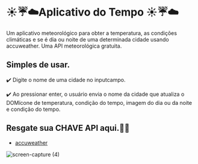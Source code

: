<h1>☀️☔☁️Aplicativo do Tempo ☀️☔☁️</h1> 

Um aplicativo meteorológico para obter a temperatura, as condições climáticas e se é dia ou noite de uma determinada cidade usando accuweather. Uma API meteorológica gratuita.

## Simples de usar.

✔️ Digite o nome de uma cidade no inputcampo.<p>
✔️ Ao pressionar enter, o usuário envia o nome da cidade que atualiza o DOMícone de temperatura, condição do tempo, imagem do dia ou da noite e condição do tempo.

## Resgate sua CHAVE API aqui.🔑🔑
- [accuweather](https://developer.accuweather.com/)

![screen-capture (4)](https://user-images.githubusercontent.com/95660275/176697066-8be5523e-e481-473f-8749-18a48ffa095a.gif)
